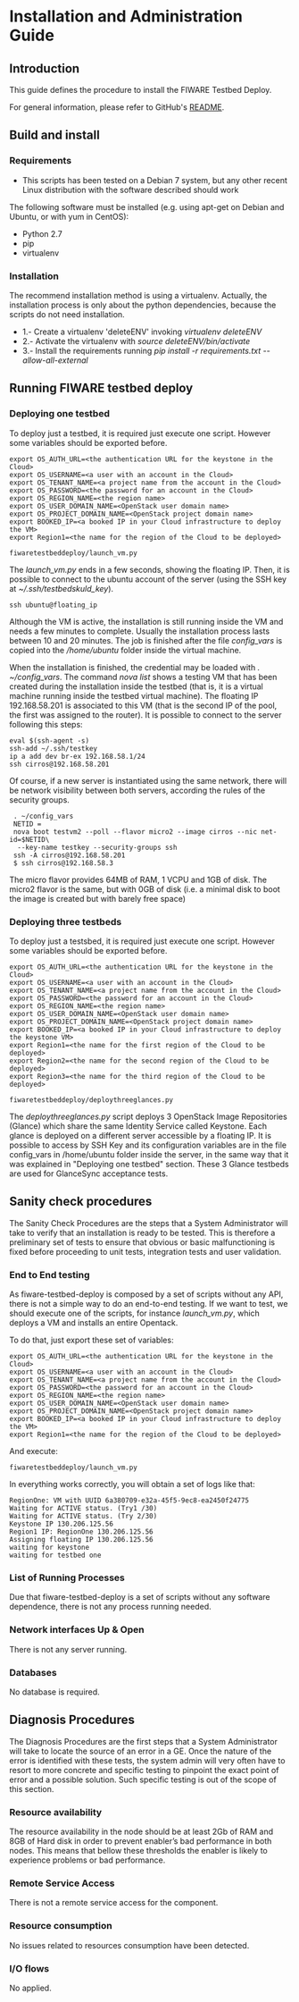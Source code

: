 
# Installation and Administration Guide

## Introduction

This guide defines the procedure to install the FIWARE Testbed Deploy.

For general information, please refer to GitHub's [README](https://github.com/telefonicaid/fiware-testbed-deploy/blob/develop/README.md).

## Build and install

### Requirements
- This scripts has been tested on a Debian 7 system, but any other recent Linux
  distribution with the software described should work

The following software must be installed (e.g. using apt-get on Debian and Ubuntu,
or with yum in CentOS):

- Python 2.7
- pip
- virtualenv

### Installation

The recommend installation method is using a virtualenv. Actually, the installation
process is only about the python dependencies, because the scripts do not need
installation.

- 1.- Create a virtualenv 'deleteENV' invoking *virtualenv deleteENV*
- 2.- Activate the virtualenv with *source deleteENV/bin/activate*
- 3.- Install the requirements running *pip install -r requirements.txt
   --allow-all-external*

## Running FIWARE testbed deploy

### Deploying one testbed
To deploy just a testbed, it is required just execute one script. However some variables should be exported before.

    export OS_AUTH_URL=<the authentication URL for the keystone in the Cloud>
    export OS_USERNAME=<a user with an account in the Cloud>
    export OS_TENANT_NAME=<a project name from the account in the Cloud>
    export OS_PASSWORD=<the password for an account in the Cloud>
    export OS_REGION_NAME=<the region name>
    export OS_USER_DOMAIN_NAME=<OpenStack user domain name>
    export OS_PROJECT_DOMAIN_NAME=<OpenStack project domain name>
    export BOOKED_IP=<a booked IP in your Cloud infrastructure to deploy the VM>
    export Region1=<the name for the region of the Cloud to be deployed>

    fiwaretestbeddeploy/launch_vm.py

The *launch_vm.py* ends in a few seconds, showing the floating IP. Then, it is
 possible to connect to the ubuntu account of the server (using the
SSH key at *~/.ssh/testbedskuld_key*).

    ssh ubuntu@floating_ip

Although the VM is active, the installation is still running
inside the VM and needs a few minutes to complete. Usually the installation
process lasts between 10 and 20 minutes. The job is finished after the file
*config_vars* is copied into the */home/ubuntu* folder inside the virtual machine.

When the installation is finished, the credential may be loaded with *. ~/config_vars*.
The command *nova list* shows a testing VM that has been created during the installation
inside the testbed (that is, it is a virtual machine running inside the testbed
virtual machine). The floating IP 192.168.58.201 is associated to this
VM (that is the second IP of the pool, the first was assigned to the router). It is
possible to connect to the server following this steps:

    eval $(ssh-agent -s)
    ssh-add ~/.ssh/testkey
    ip a add dev br-ex 192.168.58.1/24
    ssh cirros@192.168.58.201

Of course, if a new server is instantiated using the same network, there will
be network visibility between both servers, according the rules of the
security groups.

     . ~/config_vars
     NETID =
     nova boot testvm2 --poll --flavor micro2 --image cirros --nic net-id=$NETID\
      --key-name testkey --security-groups ssh
     ssh -A cirros@192.168.58.201
     $ ssh cirros@192.168.58.3

The micro flavor provides 64MB of RAM, 1 VCPU and 1GB of disk. The micro2 flavor is the
same, but with 0GB of disk (i.e. a minimal disk to boot the image is created
but with barely free space)

### Deploying three testbeds
To deploy just a testsbed, it is required just execute one script. However some variables should be exported before.

    export OS_AUTH_URL=<the authentication URL for the keystone in the Cloud>
    export OS_USERNAME=<a user with an account in the Cloud>
    export OS_TENANT_NAME=<a project name from the account in the Cloud>
    export OS_PASSWORD=<the password for an account in the Cloud>
    export OS_REGION_NAME=<the region name>
    export OS_USER_DOMAIN_NAME=<OpenStack user domain name>
    export OS_PROJECT_DOMAIN_NAME=<OpenStack project domain name>
    export BOOKED_IP=<a booked IP in your Cloud infrastructure to deploy the keystone VM>
    export Region1=<the name for the first region of the Cloud to be deployed>
    export Region2=<the name for the second region of the Cloud to be deployed>
    export Region3=<the name for the third region of the Cloud to be deployed>

    fiwaretestbeddeploy/deploythreeglances.py

The *deploythreeglances.py* script deploys 3 OpenStack Image Repositories (Glance) which share the same
Identity Service called Keystone. Each glance is deployed on a different server accessible by a floating IP.
It is possible to access by SSH Key and its configuration variables are in the file config_vars in
/home/ubuntu folder inside the server, in the same way that it was explained in "Deploying one testbed"
section. These 3 Glance testbeds are used for GlanceSync acceptance tests.

## Sanity check procedures

The Sanity Check Procedures are the steps that a System Administrator
will take to verify that an installation is ready to be tested. This is
therefore a preliminary set of tests to ensure that obvious or basic
malfunctioning is fixed before proceeding to unit tests, integration
tests and user validation.

### End to End testing

As fiware-testbed-deploy is composed by a set of scripts without any API, there
is not a simple way to do an end-to-end testing. If we want to test, we should execute
one of the scripts, for instance *launch_vm.py*, which deploys a VM and installs an entire
Opentack.

To do that, just export these set of variables:

    export OS_AUTH_URL=<the authentication URL for the keystone in the Cloud>
    export OS_USERNAME=<a user with an account in the Cloud>
    export OS_TENANT_NAME=<a project name from the account in the Cloud>
    export OS_PASSWORD=<the password for an account in the Cloud>
    export OS_REGION_NAME=<the region name>
    export OS_USER_DOMAIN_NAME=<OpenStack user domain name>
    export OS_PROJECT_DOMAIN_NAME=<OpenStack project domain name>
    export BOOKED_IP=<a booked IP in your Cloud infrastructure to deploy the VM>
    export Region1=<the name for the region of the Cloud to be deployed>

And execute:

    fiwaretestbeddeploy/launch_vm.py

In everything works correctly, you will obtain a set of logs like that:

    RegionOne: VM with UUID 6a380709-e32a-45f5-9ec8-ea2450f24775
    Waiting for ACTIVE status. (Try1 /30)
    Waiting for ACTIVE status. (Try 2/30)
    Keystone IP 130.206.125.56
    Region1 IP: RegionOne 130.206.125.56
    Assigning floating IP 130.206.125.56
    waiting for keystone
    waiting for testbed one

### List of Running Processes

Due that fiware-testbed-deploy is a set of scripts without any software dependence, there is not any process running needed.

### Network interfaces Up & Open

There is not any server running.

### Databases

No database is required.

## Diagnosis Procedures

The Diagnosis Procedures are the first steps that a System Administrator
will take to locate the source of an error in a GE. Once the nature of
the error is identified with these tests, the system admin will very
often have to resort to more concrete and specific testing to pinpoint
the exact point of error and a possible solution. Such specific testing
is out of the scope of this section.

### Resource availability

The resource availability in the node should be at least 2Gb of RAM and
8GB of Hard disk in order to prevent enabler’s bad performance in both
nodes. This means that bellow these thresholds the enabler is likely to
experience problems or bad performance.

###  Remote Service Access

There is not a remote service access for the component.

### Resource consumption

No issues related to resources consumption have been detected.


### I/O flows

No applied.
